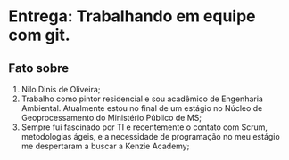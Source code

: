 # Entrega: Trabalhando em equipe com git.

## Fato sobre <Nilo>

1. Nilo Dinis de Oliveira;
2. Trabalho como pintor residencial e sou acadêmico de Engenharia Ambiental. Atualmente estou no final de um estágio no Núcleo de Geoprocessamento do Ministério Público de MS;
3. Sempre fui fascinado por TI e recentemente o contato com Scrum, metodologias ágeis, e a  necessidade de programação no meu estágio me despertaram a buscar a Kenzie Academy;


